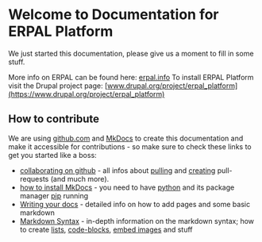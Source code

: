 # Welcome to Documentation for ERPAL Platform

We just started this documentation, please give us a moment to fill in some stuff.

More info on ERPAL can be found here: [erpal.info](http://www.erpal.info)
To install ERPAL Platform visit the Drupal project page: [www.drupal.org/project/erpal_platform](https://www.drupal.org/project/erpal_platform)


<!-- temporary: same as on introduction/about_docs - make sure to copy it -->
## How to contribute
We are using [github.com](https://github.com/) and [MkDocs](http://mkdocs.org) to create this
 documentation and make it accessible for contributions - so make sure to check these links to get you started like a
  boss:

* [collaborating on github](https://help.github.com/categories/collaborating/) - all infos about
[pulling](https://help.github.com/articles/using-pull-requests) and [creating](https://help.github.com/articles/creating-a-pull-request) pull-requests (and much more).
* [how to install MkDocs](http://www.mkdocs.org/#installation) - you need to have [python](https://www.python.org/) and its package manager [pip](http://pip.readthedocs.org/en/latest/installing.html) running
* [Writing your docs](http://www.mkdocs.org/user-guide/writing-your-docs/) - detailed info on how to add pages and
some basic markdown
* [Markdown Syntax](http://daringfireball.net/projects/markdown/syntax) - in-depth information on the markdown
syntax; how to create [lists](http://daringfireball.net/projects/markdown/syntax#list), [code-blocks](http://daringfireball.net/projects/markdown/syntax#code), [embed images](http://daringfireball.net/projects/markdown/syntax#img) and
stuff